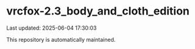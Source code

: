 # vrcfox-2.3_body_and_cloth_edition

Last updated: 2025-06-04 17:30:03

This repository is automatically maintained.
